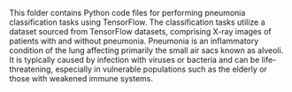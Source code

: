 This folder contains Python code files for performing pneumonia classification tasks using TensorFlow. The classification tasks utilize a dataset sourced from TensorFlow datasets, comprising X-ray images of patients with and without pneumonia. Pneumonia is an inflammatory condition of the lung affecting primarily the small air sacs known as alveoli. It is typically caused by infection with viruses or bacteria and can be life-threatening, especially in vulnerable populations such as the elderly or those with weakened immune systems.
